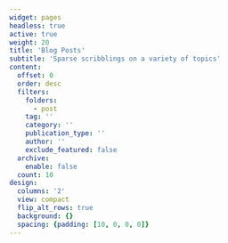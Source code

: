 ```yaml
---
widget: pages
headless: true
active: true
weight: 20
title: 'Blog Posts'
subtitle: 'Sparse scribblings on a variety of topics'
content:
  offset: 0
  order: desc
  filters:
    folders:
      - post
    tag: ''
    category: ''
    publication_type: ''
    author: ''
    exclude_featured: false
  archive:
    enable: false
  count: 10
design:
  columns: '2'
  view: compact
  flip_alt_rows: true
  background: {}
  spacing: {padding: [10, 0, 0, 0]}
---
```

